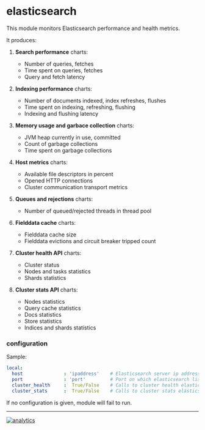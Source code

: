# elasticsearch

This module monitors Elasticsearch performance and health metrics.

It produces:

1.  **Search performance** charts:
    -   Number of queries, fetches
    -   Time spent on queries, fetches
    -   Query and fetch latency

2.  **Indexing performance** charts:
    -   Number of documents indexed, index refreshes, flushes
    -   Time spent on indexing, refreshing, flushing
    -   Indexing and flushing latency

3.  **Memory usage and garbace collection** charts:
    -   JVM heap currently in use, committed
    -   Count of garbage collections
    -   Time spent on garbage collections

4.  **Host metrics** charts:
    -   Available file descriptors in percent
    -   Opened HTTP connections
    -   Cluster communication transport metrics

5.  **Queues and rejections** charts:
    -   Number of queued/rejected threads in thread pool

6.  **Fielddata cache** charts:
    -   Fielddata cache size
    -   Fielddata evictions and circuit breaker tripped count

7.  **Cluster health API** charts:
    -   Cluster status
    -   Nodes and tasks statistics
    -   Shards statistics

8.  **Cluster stats API** charts:
    -   Nodes statistics
    -   Query cache statistics
    -   Docs statistics
    -   Store statistics
    -   Indices and shards statistics

### configuration

Sample:

```yaml
local:
  host               : 'ipaddress'    # Elasticsearch server ip address or hostname
  port               : 'port'         # Port on which elasticsearch listens
  cluster_health     :  True/False    # Calls to cluster health elasticsearch API. Enabled by default.
  cluster_stats      :  True/False    # Calls to cluster stats elasticsearch API. Enabled by default.
```

If no configuration is given, module will fail to run.

- - -

[![analytics](https://www.google-analytics.com/collect?v=1&aip=1&t=pageview&_s=1&ds=github&dr=https%3A%2F%2Fgithub.com%2Fnetdata%2Fnetdata&dl=https%3A%2F%2Fmy-netdata.io%2Fgithub%2Fcollectors%2Fpython.d.plugin%2Felasticsearch%2FREADME&_u=MAC~&cid=5792dfd7-8dc4-476b-af31-da2fdb9f93d2&tid=UA-64295674-3)]()
